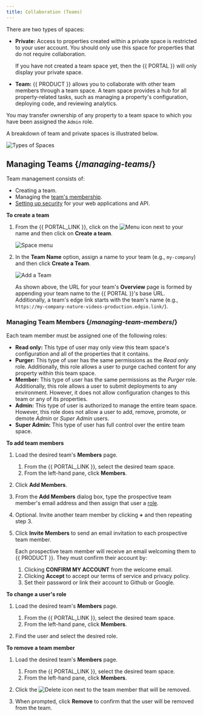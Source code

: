 ```yaml
---
title: Collaboration (Teams)
---
```


There are two types of spaces:

-   **Private:** Access to properties created within a private space is restricted to your user account. You should only use this space for properties that do not require collaboration.

    <Callout type="info">

      If you have not created a team space yet, then the {{ PORTAL }} will only display your private space. 

    </Callout>

-   **Team:** {{ PRODUCT }} allows you to collaborate with other team members through a team space. A team space provides a hub for all property-related tasks, such as managing a property's configuration, deploying code, and reviewing analytics.

<Callout type="tip">

  You may transfer ownership of any property to a team space to which you have been assigned the `Admin` role. 

</Callout>

A breakdown of team and private spaces is illustrated below.

![Types of Spaces](/images/v7/basics/setup-overview.png)

## Managing Teams {/*managing-teams*/}

Team management consists of:

-   Creating a team.
-   Managing the [team's membership](#managing-team-members).
-   [Setting up security](/guides/security) for your web applications and API.

**To create a team**

1.  From the {{ PORTAL_LINK }}, click on the <Image inline src="/images/v7/icons/menu-up-down.png" alt="Menu" /> icon next to your name and then click on **Create a team**. 

    ![Space menu](/images/v7/basics/team-create.png)

2.  In the **Team Name** option, assign a name to your team (e.g., `my-company`) and then click **Create a Team**.

    ![Add a Team](/images/v7/basics/team-create-2.png)

    <Callout type="info">

      As shown above, the URL for your team's **Overview** page is formed by appending your team name to the {{ PORTAL }}'s base URL. Additionally, a team's edge link starts with the team's name (e.g., `https://my-company-nature-videos-production.edgio.link/`).

    </Callout>

### Managing Team Members {/*managing-team-members*/}

<a id="roles" />

Each team member must be assigned one of the following roles:

-   **Read only:** This type of user may only view this team space's configuration and all of the properties that it contains.
-   **Purger:** This type of user has the same permissions as the *Read only* role. Additionally, this role allows a user to purge cached content for any property within this team space.
-   **Member:** This type of user has the same permissions as the *Purger* role. Additionally, this role allows a user to submit deployments to any environment. However, it does not allow configuration changes to this team or any of its properties.
-   **Admin:** This type of user is authorized to manage the entire team space. However, this role does not allow a user to add, remove, promote, or demote *Admin* or *Super Admin* users.
-   **Super Admin:** This type of user has full control over the entire team space.

**To add team members**

1.  Load the desired team's **Members** page.

    1.  From the {{ PORTAL_LINK }}, select the desired team space. 
    2.  From the left-hand pane, click **Members**.

2.  Click **Add Members**.

3.  From the **Add Members** dialog box, type the prospective team member's email address and then assign that user a [role](#roles). 

4.  Optional. Invite another team member by clicking **+** and then repeating step 3.

5.  Click **Invite Members** to send an email invitation to each prospective team member.

    Each prospective team member will receive an email welcoming them to {{ PRODUCT }}. They must confirm their account by:

    1.  Clicking **CONFIRM MY ACCOUNT** from the welcome email.
    2.  Clicking **Accept** to accept our terms of service and privacy policy.
    3.  Set their password or link their account to Github or Google.

**To change a user's role**

1.  Load the desired team's **Members** page.

    1.  From the {{ PORTAL_LINK }}, select the desired team space. 
    2.  From the left-hand pane, click **Members**.

2.  Find the user and select the desired role. 

**To remove a team member**

1.  Load the desired team's **Members** page.

    1.  From the {{ PORTAL_LINK }}, select the desired team space. 
    2.  From the left-hand pane, click **Members**.

2.  Click the <Image inline src="/images/icons/delete.png" alt="Delete" /> icon next to the team member that will be removed.

3.  When prompted, click **Remove** to confirm that the user will be removed from the team.
